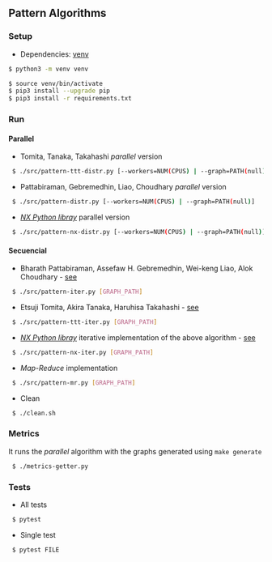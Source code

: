## Pattern Algorithms

### Setup

- Dependencies: [venv](https://docs.python.org/3.6/library/venv.html)
 
```bash
$ python3 -m venv venv

$ source venv/bin/activate
$ pip3 install --upgrade pip
$ pip3 install -r requirements.txt
```

### Run

#### Parallel

- Tomita, Tanaka, Takahashi _parallel_ version

```bash
 $ ./src/pattern-ttt-distr.py [--workers=NUM(CPUS) | --graph=PATH(null)]
```

- Pattabiraman, Gebremedhin, Liao, Choudhary _parallel_ version

```bash
 $ ./src/pattern-distr.py [--workers=NUM(CPUS) | --graph=PATH(null)]
```

- [_NX Python libray_](https://networkx.github.io/) parallel version

```bash
 $ ./src/pattern-nx-distr.py [--workers=NUM(CPUS) | --graph=PATH(null)]
```

#### Secuencial

- Bharath Pattabiraman, Assefaw H. Gebremedhin, Wei-keng Liao, Alok Choudhary - [see](https://arxiv.org/abs/1209.5818)

```bash
 $ ./src/pattern-iter.py [GRAPH_PATH]
```

- Etsuji Tomita, Akira Tanaka, Haruhisa Takahashi - [see](https://doi.org/10.1016/j.tcs.2006.06.015)

```bash
 $ ./src/pattern-ttt-iter.py [GRAPH_PATH]
```

- [_NX Python libray_](https://networkx.github.io/) iterative implementation of the above algorithm - [see](https://github.com/networkx/networkx/blob/master/networkx/algorithms/clique.py#L103)

```bash
 $ ./src/pattern-nx-iter.py [GRAPH_PATH]
```

- _Map-Reduce_ implementation

```bash
 $ ./src/pattern-mr.py [GRAPH_PATH]
```

- Clean

```bash
 $ ./clean.sh
```

### Metrics

It runs the _parallel_ algorithm with the graphs generated using `make generate`

```bash
 $ ./metrics-getter.py
```

### Tests

- All tests

```bash
 $ pytest
```

- Single test

```bash
 $ pytest FILE
```

